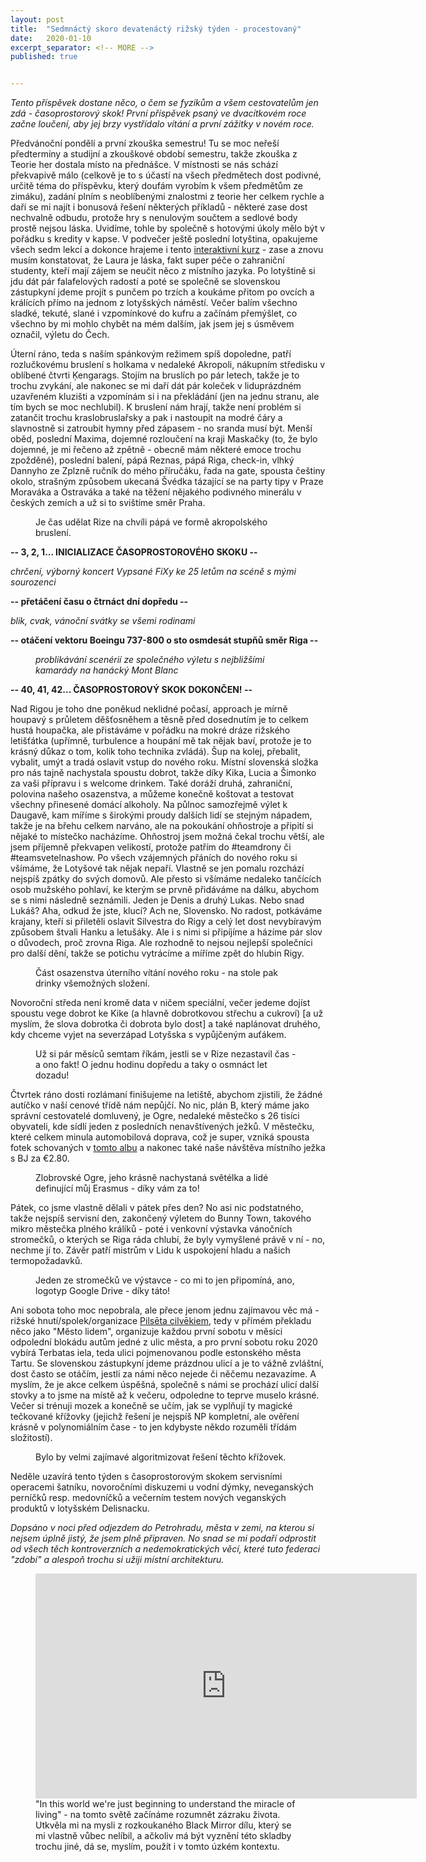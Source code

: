 ```yaml
---
layout: post
title:  "Sedmnáctý skoro devatenáctý rižský týden - procestovaný"
date:   2020-01-10
excerpt_separator: <!-- MORE -->
published: true


---
```


<p class="intro"><i><span class="dropcap">T</span>ento příspěvek dostane něco, o čem se fyzikům a všem cestovatelům jen zdá - časoprostorový skok! První příspěvek psaný ve dvacítkovém roce začne loučení, aby jej brzy vystřídalo vítání a první zážitky v novém roce.</i></p>
<!-- MORE --> 

Předvánoční pondělí a první zkouška semestru! Tu se moc neřeší předtermíny a studijní a zkouškové období semestru, takže zkouška z Teorie her dostala místo na přednášce. V místnosti se nás schází překvapivě málo (celkově je to s účastí na všech předmětech dost podivné, určitě téma do příspěvku, který doufám vyrobím k všem předmětům ze zimáku), zadání plním s neoblíbenými znalostmi z teorie her celkem rychle a daří se mi najít i bonusová řešení některých příkladů - některé zase dost nechvalně odbudu, protože hry s nenulovým součtem a sedlové body prostě nejsou láska. Uvidíme, tohle by společně s hotovými úkoly mělo být v pořádku s kredity v kapse. V podvečer ještě poslední lotyština, opakujeme všech sedm lekcí a dokonce hrajeme i tento [interaktivní kurz](https://kahoot.it/) - zase a znovu musím konstatovat, že Laura je láska, fakt super péče o zahraniční studenty, kteří mají zájem se neučit něco z místního jazyka. Po lotyštině si jdu dát pár falafelových radostí a poté se společně se slovenskou zástupkyní jdeme projít s punčem po trzích a koukáme přitom po ovcích a králících přímo na jednom z lotyšských náměstí. Večer balím všechno sladké, tekuté, slané i vzpomínkové do kufru a začínám přemýšlet, co všechno by mi mohlo chybět na mém dalším, jak jsem jej s úsměvem označil, výletu do Čech. 

Úterní ráno, teda s naším spánkovým režimem spíš dopoledne, patří rozlučkovému bruslení s holkama v nedaleké Akropoli, nákupním středisku v oblíbené čtvrti Ķengarags. Stojím na bruslích po pár letech, takže je to trochu zvykání, ale nakonec se mi daří dát pár koleček v liduprázdném uzavřeném kluzišti a vzpomínám si i na překládání (jen na jednu stranu, ale tím bych se moc nechlubil). K bruslení nám hrají, takže není problém si zatančit trochu kraslobruslařsky a pak i nastoupit na modré čáry a slavnostně si zatroubit hymny před zápasem - no sranda musí být. Menší oběd, poslední Maxima, dojemné rozloučení na kraji Maskačky (to, že bylo dojemné, je mi řečeno až zpětně - obecně mám některé emoce trochu zpožděné), poslední balení, pápá Reznas, pápá Riga, check-in, vlhký Dannyho ze Zplzně ručník do mého příručáku, řada na gate, spousta češtiny okolo, strašným způsobem ukecaná Švédka tázající se na party tipy v Praze Moraváka a Ostraváka a také na těžení nějakého podivného minerálu v českých zemích a už si to svištíme směr Praha. 

<figure>  
 <img src="{{ site.baseurl }}/assets/img/IMG_2893.JPG" alt="" class="img-center"> 
   <figcaption>Je čas udělat Rize na chvíli pápá ve formě akropolského bruslení.</figcaption>
 </figure>

**-- 3, 2, 1... INICIALIZACE ČASOPROSTOROVÉHO SKOKU --**

_chrčení, výborný koncert Vypsané FiXy ke 25 letům na scéně s mými sourozenci_ 

**-- přetáčení času o čtrnáct dní dopředu --**

_blik, cvak, vánoční svátky se všemi rodinami_

**-- otáčení vektoru Boeingu 737-800 o sto osmdesát stupňů směr Riga --** 

<figure>  
 <img src="{{ site.baseurl }}/assets/img/DSC_0090.jpg" alt="" class="img-center"> 
   <figcaption><i>problikávání scenérií ze společného výletu s nejbližšími kamarády na hanácký Mont Blanc</i></figcaption>
 </figure>

**-- 40, 41, 42... ČASOPROSTOROVÝ SKOK DOKONČEN! --**

Nad Rigou je toho dne poněkud neklidné počasí, approach je mírně houpavý s průletem děšťosněhem a těsně před dosednutím je to celkem hustá houpačka, ale přistáváme v pořádku na mokré dráze rižského letišťátka (upřímně, turbulence a houpání mě tak nějak baví, protože je to krásný důkaz o tom, kolik toho technika zvládá). Šup na kolej, přebalit, vybalit, umýt a tradá oslavit vstup do nového roku. Místní slovenská složka pro nás tajně nachystala spoustu dobrot, takže díky Kika, Lucia a Šimonko za vaši přípravu i s welcome drinkem. Také doráží druhá, zahraniční, polovina našeho osazenstva, a můžeme konečně koštovat a testovat všechny přinesené domácí alkoholy. Na půlnoc samozřejmě výlet k Daugavě, kam míříme s širokými proudy dalších lidí se stejným nápadem, takže je na břehu celkem narváno, ale na pokoukání ohňostroje a připití si nějaké to místečko nacházíme. Ohňostroj jsem možná čekal trochu větší, ale jsem příjemně překvapen velikostí, protože patřím do #teamdrony či #teamsvetelnashow. Po všech vzájemných přáních do nového roku si všímáme, že Lotyšové tak nějak nepaří. Vlastně se jen pomalu rozchází nejspíš zpátky do svých domovů. Ale přesto si všímáme nedaleko tančících osob mužského pohlaví, ke kterým se prvně přidáváme na dálku, abychom se s nimi následně seznámili. Jeden je Denis a druhý Lukas. Nebo snad Lukáš? Aha, odkud že jste, klucí? Ach ne, Slovensko. No radost, potkáváme krajany, kteří si přiletěli oslavit Silvestra do Rigy a celý let dost nevybíravým způsobem štvali Hanku a letušáky. Ale i s nimi si připíjíme a házíme pár slov o důvodech, proč zrovna Riga. Ale rozhodně to nejsou nejlepší společníci pro další dění, takže se potichu vytrácíme a míříme zpět do hlubin Rigy.

<figure>  
 <img src="{{ site.baseurl }}/assets/img/IMG_0076.jpg" alt="" class="img-center"> 
   <figcaption>Část osazenstva úterního vítání nového roku - na stole pak drinky všemožných složení.</figcaption>
 </figure>

Novoroční středa není kromě data v ničem speciální, večer jedeme dojíst spoustu vege dobrot ke Kike (a hlavně dobrotkovou střechu a cukroví) [a už myslím, že slova dobrotka či dobrota bylo dost] a také naplánovat druhého, kdy chceme vyjet na severzápad Lotyšska s vypůjčeným auťákem.

<figure>  
 <img src="{{ site.baseurl }}/assets/img/IMG_3458.JPG" alt="" class="img-center"> 
   <figcaption>Už si pár měsíců semtam říkám, jestli se v Rize nezastavil čas - a ono fakt! O jednu hodinu dopředu a taky o osmnáct let dozadu!</figcaption>
 </figure>

Čtvrtek ráno dosti rozlámaní finišujeme na letiště, abychom zjistili, že žádné autíčko v naší cenové třídě nám nepůjčí. No nic, plán B, který máme jako správní cestovatelé domluvený, je Ogre, nedaleké městečko s 26 tisíci obyvateli, kde sídlí jeden z posledních nenavštívených ježků. V městečku, které celkem minula automobilová doprava, což je super, vzniká spousta fotek schovaných v [tomto albu](https://photos.app.goo.gl/yEHZbLpNFZzt5ESH8)     a nakonec také naše návštěva místního ježka s BJ za €2.80.

<figure>  
 <img src="{{ site.baseurl }}/assets/img/IMG_0263.jpg" alt="" class="img-center"> 
   <figcaption>Zlobrovské Ogre, jeho krásně nachystaná světélka a lidé definující můj Erasmus - díky vám za to!</figcaption>
 </figure>

Pátek, co jsme vlastně dělali v pátek přes den? No asi nic podstatného, takže nejspíš servisní den, zakončený výletem do Bunny Town, takového mikro městečka plného králíků - poté i venkovní výstavka vánočních stromečků, o kterých se Riga ráda chlubí, že byly vymyšlené právě v ní - no, nechme jí to. Závěr patří mistrům v Lidu k uspokojení hladu a našich termopožadavků. 

<figure>  
 <img src="{{ site.baseurl }}/assets/img/IMG_0116.jpg" alt="" class="img-center"> 
   <figcaption>Jeden ze stromečků ve výstavce - co mi to jen připomíná, ano, logotyp Google Drive - díky táto!</figcaption>
 </figure>

Ani sobota toho moc nepobrala, ale přece jenom jednu zajímavou věc má - rižské hnutí/spolek/organizace [Pilsēta cilvēkiem](https://www.pilsetacilvekiem.lv/), tedy v přímém překladu něco jako "Město lidem", organizuje každou první sobotu v měsíci odpolední blokádu autům jedné z ulic města, a pro první sobotu roku 2020 vybírá Terbatas iela, teda ulici pojmenovanou podle estonského města Tartu. Se slovenskou zástupkyní jdeme prázdnou ulicí a je to vážně zvláštní, dost často se otáčím, jestli za námi něco nejede či něčemu nezavazíme. A myslím, že je akce celkem úspěšná, společně s námi se prochází ulicí další stovky a to jsme na místě až k večeru, odpoledne to teprve muselo krásné. Večer si trénuji mozek a konečně se učím, jak se vyplňují ty magické tečkované křížovky (jejichž řešení je nejspíš NP kompletní, ale ověření krásně v polynomiálním čase - to jen kdybyste někdo rozuměli třídám složitostí).

<figure>  
 <img src="{{ site.baseurl }}/assets/img/IMG_3506.JPG" alt="" class="img-center"> 
   <figcaption>Bylo by velmi zajímavé algoritmizovat řešení těchto křížovek.</figcaption>
 </figure>

Neděle uzavírá tento týden s časoprostorovým skokem servisními operacemi šatníku, novoročními diskuzemi u vodní dýmky, neveganských perníčků resp. medovníčků a večerním testem nových veganských produktů v lotyšském Delisnacku.  

_Dopsáno v noci před odjezdem do Petrohradu, města v zemi, na kterou si nejsem úplně jistý, že jsem plně připraven. No snad se mi podaří odprostit od všech těch kontroverzních a nedemokratických věcí, které tuto federaci "zdobí" a alespoň trochu si užiji místní architekturu._

<figure>
	<iframe width="610" height="360" class="img-center d-block"
	src="https://www.youtube.com/embed/P-WP6POdTgY"
	frameborder="0"></iframe>
	<figcaption>
        "In this world we're just beginning
		to understand the miracle of living" - 
        na tomto světě začínáme rozumnět zázraku života. <br> Utkvěla mi na mysli z rozkoukaného Black Mirror dílu, který se mi vlastně vůbec nelíbil, a ačkoliv má být vyznění této skladby trochu jiné, dá se, myslím, použít i v tomto úzkém kontextu.   
	</figcaption>
</figure>   

